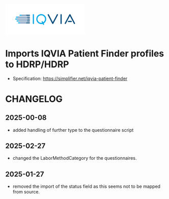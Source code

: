<img src="/docs/images/Logo.png" width="250" alt="IQVIA Logo"/>

Imports IQVIA Patient Finder profiles to HDRP/HDRP
========================

* Specification: https://simplifier.net/iqvia-patient-finder

# CHANGELOG

## 2025-00-08
* added handling of further type to the questionnaire script

## 2025-02-27
* changed the LaborMethodCategory for the questionnaires.

## 2025-01-27
* removed the import of the status field as this seems not to be mapped from source.


